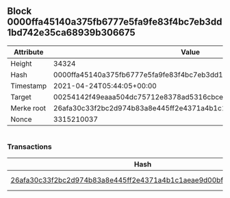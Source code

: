 ## Block 0000ffa45140a375fb6777e5fa9fe83f4bc7eb3dd1bd742e35ca68939b306675

Attribute | Value
--- | ---
Height | 34324
Hash | 0000ffa45140a375fb6777e5fa9fe83f4bc7eb3dd1bd742e35ca68939b306675
Timestamp | 2021-04-24T05:44:05+00:00
Target | 00254142f49eaaa504dc75712e8378ad5316cbcead634704b3734b6271167cc4
Merke root | 26afa30c33f2bc2d974b83a8e445ff2e4371a4b1c1aeae9d00bf5d07cc146b88
Nonce | 3315210037

```

```

### Transactions

Hash | Amount
--- | ---
[26afa30c33f2bc2d974b83a8e445ff2e4371a4b1c1aeae9d00bf5d07cc146b88](26afa30c33f2bc2d974b83a8e445ff2e4371a4b1c1aeae9d00bf5d07cc146b88.md) | 10.00000000 SKEPTI 

